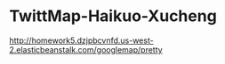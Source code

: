 # TwittMap-Haikuo-Xucheng
http://homework5.dzjpbcvnfd.us-west-2.elasticbeanstalk.com/googlemap/pretty
